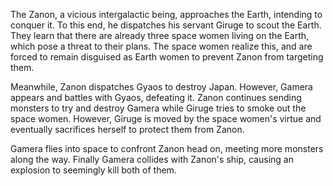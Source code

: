 The Zanon, a vicious intergalactic being, approaches the Earth, intending to conquer it. To this end, he dispatches his servant Giruge to scout the Earth. They learn that there are already three space women living on the Earth, which pose a threat to their plans. The space women realize this, and are forced to remain disguised as Earth women to prevent Zanon from targeting them.

Meanwhile, Zanon dispatches Gyaos to destroy Japan. However, Gamera appears and battles with Gyaos, defeating it. Zanon continues sending monsters to try and destroy Gamera while Giruge tries to smoke out the space women. However, Giruge is moved by the space women's virtue and eventually sacrifices herself to protect them from Zanon.

Gamera flies into space to confront Zanon head on, meeting more monsters along the way. Finally Gamera collides with Zanon's ship, causing an explosion to seemingly kill both of them.
